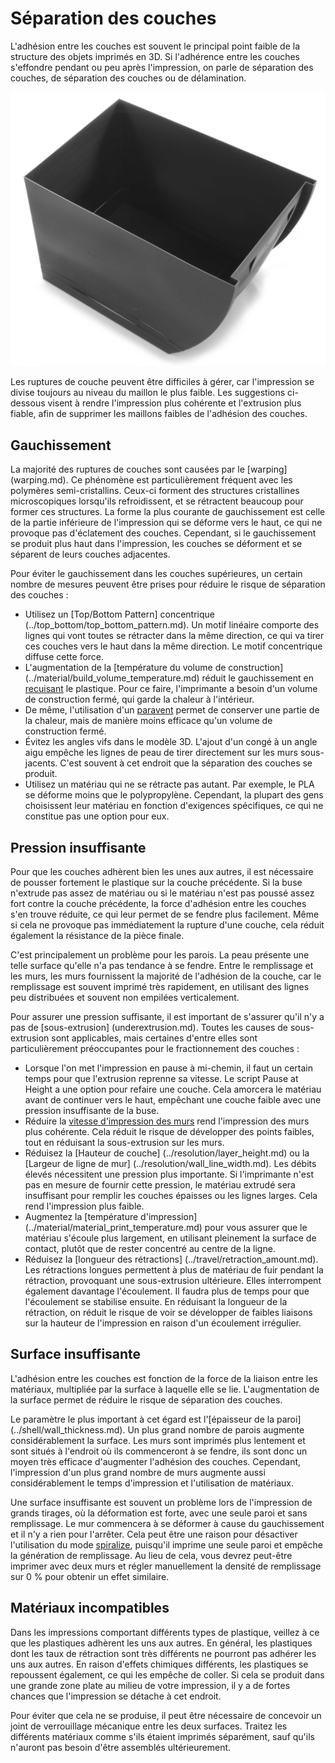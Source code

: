 Séparation des couches
====
L'adhésion entre les couches est souvent le principal point faible de la structure des objets imprimés en 3D. Si l'adhérence entre les couches s'effondre pendant ou peu après l'impression, on parle de séparation des couches, de séparation des couches ou de délamination.

![Les couches se sont séparées sur le côté de ce conteneur](../../../articles/images/layer_splitting.jpg)

Les ruptures de couche peuvent être difficiles à gérer, car l'impression se divise toujours au niveau du maillon le plus faible. Les suggestions ci-dessous visent à rendre l'impression plus cohérente et l'extrusion plus fiable, afin de supprimer les maillons faibles de l'adhésion des couches.

Gauchissement
----
La majorité des ruptures de couches sont causées par le [warping] (warping.md). Ce phénomène est particulièrement fréquent avec les polymères semi-cristallins. Ceux-ci forment des structures cristallines microscopiques lorsqu'ils refroidissent, et se rétractent beaucoup pour former ces structures. La forme la plus courante de gauchissement est celle de la partie inférieure de l'impression qui se déforme vers le haut, ce qui ne provoque pas d'éclatement des couches. Cependant, si le gauchissement se produit plus haut dans l'impression, les couches se déforment et se séparent de leurs couches adjacentes.

Pour éviter le gauchissement dans les couches supérieures, un certain nombre de mesures peuvent être prises pour réduire le risque de séparation des couches :
* Utilisez un [Top/Bottom Pattern] concentrique (../top_bottom/top_bottom_pattern.md). Un motif linéaire comporte des lignes qui vont toutes se rétracter dans la même direction, ce qui va tirer ces couches vers le haut dans la même direction. Le motif concentrique diffuse cette force.
* L'augmentation de la [température du volume de construction] (../material/build_volume_temperature.md) réduit le gauchissement en [recuisant](https://en.wikipedia.org/wiki/Annealing_%28glass%29) le plastique. Pour ce faire, l'imprimante a besoin d'un volume de construction fermé, qui garde la chaleur à l'intérieur.
* De même, l'utilisation d'un [paravent](../experimental/draft_shield_enabled.md) permet de conserver une partie de la chaleur, mais de manière moins efficace qu'un volume de construction fermé.
* Évitez les angles vifs dans le modèle 3D. L'ajout d'un congé à un angle aigu empêche les lignes de peau de tirer directement sur les murs sous-jacents. C'est souvent à cet endroit que la séparation des couches se produit.
* Utilisez un matériau qui ne se rétracte pas autant. Par exemple, le PLA se déforme moins que le polypropylène. Cependant, la plupart des gens choisissent leur matériau en fonction d'exigences spécifiques, ce qui ne constitue pas une option pour eux.


Pression insuffisante
----
Pour que les couches adhèrent bien les unes aux autres, il est nécessaire de pousser fortement le plastique sur la couche précédente. Si la buse n'extrude pas assez de matériau ou si le matériau n'est pas poussé assez fort contre la couche précédente, la force d'adhésion entre les couches s'en trouve réduite, ce qui leur permet de se fendre plus facilement. Même si cela ne provoque pas immédiatement la rupture d'une couche, cela réduit également la résistance de la pièce finale.

C'est principalement un problème pour les parois. La peau présente une telle surface qu'elle n'a pas tendance à se fendre. Entre le remplissage et les murs, les murs fournissent la majorité de l'adhésion de la couche, car le remplissage est souvent imprimé très rapidement, en utilisant des lignes peu distribuées et souvent non empilées verticalement.

Pour assurer une pression suffisante, il est important de s'assurer qu'il n'y a pas de [sous-extrusion] (underextrusion.md). Toutes les causes de sous-extrusion sont applicables, mais certaines d'entre elles sont particulièrement préoccupantes pour le fractionnement des couches :
* Lorsque l'on met l'impression en pause à mi-chemin, il faut un certain temps pour que l'extrusion reprenne sa vitesse. Le script Pause at Height a une option pour <!--if cura_version >= 4.7-->refaire une couche<!--endif--><!--if cura_version < 4.7:refaire les dernières couches-->. Cela amorcera le matériau avant de continuer vers le haut, empêchant une couche faible avec une pression insuffisante de la buse.
* Réduire la [vitesse d'impression des murs](../speed/speed_wall.md) rend l'impression des murs plus cohérente. Cela réduit le risque de développer des points faibles, tout en réduisant la sous-extrusion sur les murs.
* Réduisez la [Hauteur de couche] (../resolution/layer_height.md) ou la [Largeur de ligne de mur] (../resolution/wall_line_width.md). Les débits élevés nécessitent une pression plus importante. Si l'imprimante n'est pas en mesure de fournir cette pression, le matériau extrudé sera insuffisant pour remplir les couches épaisses ou les lignes larges. Cela rend l'impression plus faible.
* Augmentez la [température d'impression] (../material/material_print_temperature.md) pour vous assurer que le matériau s'écoule plus largement, en utilisant pleinement la surface de contact, plutôt que de rester concentré au centre de la ligne.
* Réduisez la [longueur des rétractions] (../travel/retraction_amount.md). Les rétractions longues permettent à plus de matériau de fuir pendant la rétraction, provoquant une sous-extrusion ultérieure. Elles interrompent également davantage l'écoulement. Il faudra plus de temps pour que l'écoulement se stabilise ensuite. En réduisant la longueur de la rétraction, on réduit le risque de voir se développer de faibles liaisons sur la hauteur de l'impression en raison d'un écoulement irrégulier.


Surface insuffisante
----
L'adhésion entre les couches est fonction de la force de la liaison entre les matériaux, multipliée par la surface à laquelle elle se lie. L'augmentation de la surface permet de réduire le risque de séparation des couches.

Le paramètre le plus important à cet égard est l'[épaisseur de la paroi] (../shell/wall_thickness.md). Un plus grand nombre de parois augmente considérablement la surface. Les murs sont imprimés plus lentement et sont situés à l'endroit où ils commenceront à se fendre, ils sont donc un moyen très efficace d'augmenter l'adhésion des couches. Cependant, l'impression d'un plus grand nombre de murs augmente aussi considérablement le temps d'impression et l'utilisation de matériaux.

Une surface insuffisante est souvent un problème lors de l'impression de grands tirages, où la déformation est forte, avec une seule paroi et sans remplissage. Le mur commencera à se déformer à cause du gauchissement et il n'y a rien pour l'arrêter. Cela peut être une raison pour désactiver l'utilisation du mode [spiralize](../blackmagic/magic_spiralize.md), puisqu'il imprime une seule paroi et empêche la génération de remplissage. Au lieu de cela, vous devrez peut-être imprimer avec deux murs et régler manuellement la densité de remplissage sur 0 % pour obtenir un effet similaire.

Matériaux incompatibles
----
Dans les impressions comportant différents types de plastique, veillez à ce que les plastiques adhèrent les uns aux autres. En général, les plastiques dont les taux de rétraction sont très différents ne pourront pas adhérer les uns aux autres. En raison d'effets chimiques différents, les plastiques se repoussent également, ce qui les empêche de coller. Si cela se produit dans une grande zone plate au milieu de votre impression, il y a de fortes chances que l'impression se détache à cet endroit.

Pour éviter que cela ne se produise, il peut être nécessaire de concevoir un joint de verrouillage mécanique entre les deux surfaces. Traitez les différents matériaux comme s'ils étaient imprimés séparément, sauf qu'ils n'auront pas besoin d'être assemblés ultérieurement.

